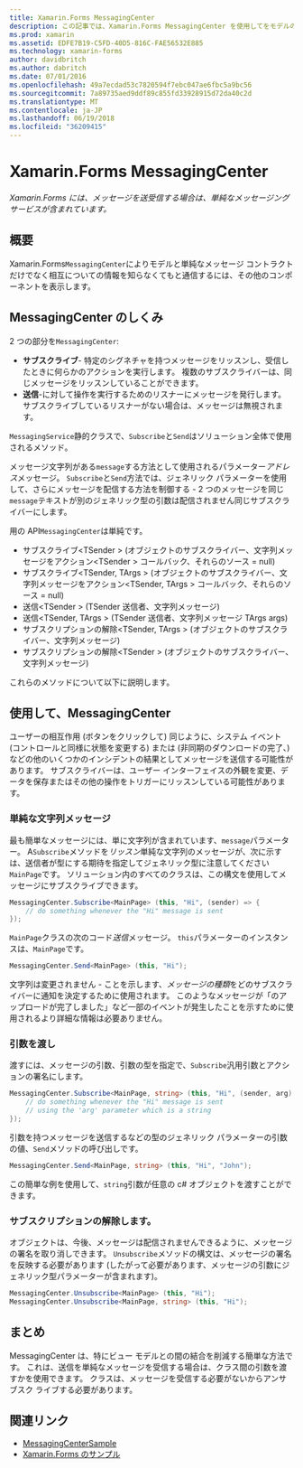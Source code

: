 ```yaml
---
title: Xamarin.Forms MessagingCenter
description: この記事では、Xamarin.Forms MessagingCenter を使用してをモデルの表示などのクラス間の結合を減らすために、メッセージを送受信する方法について説明します。
ms.prod: xamarin
ms.assetid: EDFE7B19-C5FD-40D5-816C-FAE56532E885
ms.technology: xamarin-forms
author: davidbritch
ms.author: dabritch
ms.date: 07/01/2016
ms.openlocfilehash: 49a7ecdad53c7820594f7ebc047ae6fbc5a9bc56
ms.sourcegitcommit: 7a89735aed9ddf89c855fd33928915d72da40c2d
ms.translationtype: MT
ms.contentlocale: ja-JP
ms.lasthandoff: 06/19/2018
ms.locfileid: "36209415"
---
```

# <a name="xamarinforms-messagingcenter"></a>Xamarin.Forms MessagingCenter

_Xamarin.Forms には、メッセージを送受信する場合は、単純なメッセージング サービスが含まれています。_

<a name="Overview" />

## <a name="overview"></a>概要

Xamarin.Forms`MessagingCenter`によりモデルと単純なメッセージ コントラクトだけでなく相互についての情報を知らなくてもと通信するには、その他のコンポーネントを表示します。

<a name="How_the_MessagingCenter_Works" />

## <a name="how-the-messagingcenter-works"></a>MessagingCenter のしくみ

2 つの部分を`MessagingCenter`:

-  **サブスクライブ**- 特定のシグネチャを持つメッセージをリッスンし、受信したときに何らかのアクションを実行します。 複数のサブスクライバーは、同じメッセージをリッスンしていることができます。
-  **送信**-に対して操作を実行するためのリスナーにメッセージを発行します。 サブスクライブしているリスナーがない場合は、メッセージは無視されます。


`MessagingService`静的クラスで、`Subscribe`と`Send`はソリューション全体で使用されるメソッド。

メッセージ文字列がある`message`する方法として使用されるパラメーター*アドレス*メッセージ。 `Subscribe`と`Send`方法では、ジェネリック パラメーターを使用して、さらにメッセージを配信する方法を制御する - 2 つのメッセージを同じ`message`テキストが別のジェネリック型の引数は配信されません同じサブスクライバーにします。

用の API`MessagingCenter`は単純です。

-  サブスクライブ&lt;TSender > (オブジェクトのサブスクライバー、文字列メッセージをアクション&lt;TSender > コールバック、それらのソース = null)
-  サブスクライブ&lt;TSender, TArgs > (オブジェクトのサブスクライバー、文字列メッセージをアクション&lt;TSender, TArgs > コールバック、それらのソース = null)
-  送信&lt;TSender > (TSender 送信者、文字列メッセージ)
-  送信&lt;TSender, TArgs > (TSender 送信者、文字列メッセージ TArgs args)
-  サブスクリプションの解除&lt;TSender, TArgs > (オブジェクトのサブスクライバー、文字列メッセージ)
-  サブスクリプションの解除&lt;TSender > (オブジェクトのサブスクライバー、文字列メッセージ)


これらのメソッドについて以下に説明します。

<a name="Using_the_MessagingCenter" />

## <a name="using-the-messagingcenter"></a>使用して、MessagingCenter

ユーザーの相互作用 (ボタンをクリックして) 同じように、システム イベント (コントロールと同様に状態を変更する) または (非同期のダウンロードの完了、) などの他のいくつかのインシデントの結果としてメッセージを送信する可能性があります。 サブスクライバーは、ユーザー インターフェイスの外観を変更、データを保存またはその他の操作をトリガーにリッスンしている可能性があります。

### <a name="simple-string-message"></a>単純な文字列メッセージ

最も簡単なメッセージには、単に文字列が含まれています、`message`パラメーター。 A`Subscribe`メソッドを*リッスン*単純な文字列のメッセージが、次に示すは、送信者が型にする期待を指定してジェネリック型に注意してください`MainPage`です。 ソリューション内のすべてのクラスは、この構文を使用してメッセージにサブスクライブできます。

```csharp
MessagingCenter.Subscribe<MainPage> (this, "Hi", (sender) => {
    // do something whenever the "Hi" message is sent
});
```

`MainPage`クラスの次のコード*送信*メッセージ。 `this`パラメーターのインスタンスは、`MainPage`です。

```csharp
MessagingCenter.Send<MainPage> (this, "Hi");
```

文字列は変更されません - ことを示します、*メッセージの種類*をどのサブスクライバーに通知を決定するために使用されます。 このようなメッセージが「のアップロードが完了しました」など一部のイベントが発生したことを示すために使用されるより詳細な情報は必要ありません。

### <a name="passing-an-argument"></a>引数を渡し

渡すには、メッセージの引数、引数の型を指定で、`Subscribe`汎用引数とアクションの署名にします。

```csharp
MessagingCenter.Subscribe<MainPage, string> (this, "Hi", (sender, arg) => {
    // do something whenever the "Hi" message is sent
    // using the 'arg' parameter which is a string
});
```

引数を持つメッセージを送信するなどの型のジェネリック パラメーターの引数の値、`Send`メソッドの呼び出しです。

```csharp
MessagingCenter.Send<MainPage, string> (this, "Hi", "John");
```

この簡単な例を使用して、`string`引数が任意の c# オブジェクトを渡すことができます。

### <a name="unsubscribe"></a>サブスクリプションの解除します。

オブジェクトは、今後、メッセージは配信されませんできるように、メッセージの署名を取り消しできます。 `Unsubscribe`メソッドの構文は、メッセージの署名を反映する必要があります (したがって必要があります、メッセージの引数にジェネリック型パラメーターが含まれます)。

```csharp
MessagingCenter.Unsubscribe<MainPage> (this, "Hi");
MessagingCenter.Unsubscribe<MainPage, string> (this, "Hi");
```

<a name="Summary" />

## <a name="summary"></a>まとめ

MessagingCenter は、特にビュー モデルとの間の結合を削減する簡単な方法です。 これは、送信を単純なメッセージを受信する場合は、クラス間の引数を渡すかを使用できます。 クラスは、メッセージを受信する必要がないからアンサブスク ライブする必要があります。


## <a name="related-links"></a>関連リンク

- [MessagingCenterSample](https://developer.xamarin.com/samples/UsingMessagingCenter)
- [Xamarin.Forms のサンプル](https://github.com/xamarin/xamarin-forms-samples)
